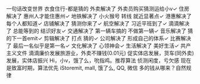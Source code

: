 一句话改变世界 衣食住行-都是猜的
外卖解决了 外卖员购买猜测运给小v✓
住房解决了 惠州人才能住惠州✓
地铁解决了 小火猴号 转线 就近显著点✓
港惠解决了 每个人都知道✓
店铺解决了 猜测你来了✓
航空解决了 习近平班到了✓
滴滴解决了 总能等到的 结识好友✓
交通解决了 第一辆车搞的 不做第一辆✓
音乐解决了 猜的下一首emit✓
剪辑解决了 打点 猜的✓
公司解决了 形成自己的体系✓
比赛解决了 最后一名似乎是第一名✓
文化解决了 心领神会✓
生活解决了 美好生活✓
共产主义文件
滴滴廉价发展旅游业，外卖不赚钱(0.01元)
促实体店发展，货车(同外卖)发展，实体店振兴
Hi，小v，饿了么，吮指鸡。推荐算法
侦测闲度，亏欠感
现在是致富时期，算法优先
iStoremit, mall, 饿了么, QQ, 微信
多的钱从哪来？自然规律





